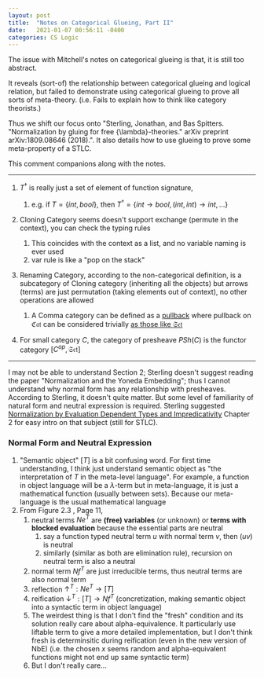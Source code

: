 ```yaml
---
layout: post
title:  "Notes on Categorical Glueing, Part II"
date:   2021-01-07 00:56:11 -0400
categories: CS Logic
---
```


The issue with Mitchell's notes on categorical glueing is that, it is still too abstract. 

It reveals (sort-of) the relationship between categorical glueing and logical relation, but failed to demonstrate using categorical glueing to prove all sorts of meta-theory. (i.e. Fails to explain how to think like category theorists.)

Thus we shift our focus onto "Sterling, Jonathan, and Bas Spitters. "Normalization by gluing for free {\lambda}-theories." arXiv preprint arXiv:1809.08646 (2018).". It also details how to use glueing to prove some meta-property of a STLC.

This comment companions along with the notes.

***

1. $T^{\dagger}$ is really just a set of element of function signature,
   1. e.g. if $T = \{int, bool\}$, then $T^{\dagger} = \{int \rightarrow bool, (int,int) \rightarrow int,...\}$
2. Cloning Category seems doesn't support exchange (permute in the context), you can check the typing rules
   1. This coincides with the context as a list, and no variable naming is ever used
   2. var rule is like a "pop on the stack"
3. Renaming Category, according to the non-categorical definition, is a subcategory of Cloning category (inheriting all the objects) but arrows (terms) are just permutation (taking elements out of context), no other operations are allowed
   1. A Comma category can be defined as a [pullback](https://ncatlab.org/nlab/show/comma+category#AsAFiberProduct) where pullback on $\mathfrak{Cat}$ can be considered trivially [as those like $\mathfrak{Set}$](https://math.stackexchange.com/questions/168276/pullbacks-of-categories)

4. For small category $C$, the category of presheave $PSh(C)$ is the functor category $[C^{op}, \mathfrak{Set}]$

***
I may not be able to understand Section 2; Sterling doesn't suggest reading the paper "Normalization and the Yoneda Embedding"; thus I cannot understand why normal form has any relationship with presheaves. According to Sterling, it doesn't quite matter. But some level of familiarity of natural form and neutral expression is required. Sterling suggested [Normalization by Evaluation Dependent Types and Impredicativity](https://dl.acm.org/doi/10.1145/3110277) Chapter 2 for easy intro on that subject (still for STLC).

### Normal Form and Neutral Expression
1. "Semantic object" $[T]$ is a bit confusing word. For first time understanding, I think just understand semantic object as "the interpretation of $T$ in the meta-level language". For example, a function in object language will be a $\lambda$-term but in meta-language, it is just a mathematical function (usually between sets). Because our meta-language is the usual mathematical language
2. From Figure 2.3 , Page 11, 
   1. neutral terms $Ne^T$ are **(free) variables** (or unknown) or **terms with blocked evaluation** because the essential parts are neutral
      1. say a function typed neutral term $u$ with normal term $v$, then $(u v)$ is neutral
      2. similarly (similar as both are elimination rule), recursion on neutral term is also a neutral
   2. normal term  $Nf^T$ are just irreducible terms, thus neutral terms are also normal term 
   3. reflection $\uparrow^T : Ne^T \rightarrow [T]$
   4. reification $\downarrow^T : [T] \rightarrow Nf^T$ (concretization, making semantic object into a syntactic term in object language)
   5. The weirdest thing is that I don't find the "fresh" condition and its solution really care about alpha-equivalence. It particularly use liftable term to give a more detailed implementation, but I don't think fresh is determinsitic during reification (even in the new version of NbE) (i.e. the chosen $x$ seems random and alpha-equivalent functions might not end up same syntactic term)
   6. But I don't really care...